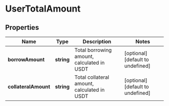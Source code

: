# UserTotalAmount

## Properties

Name | Type | Description | Notes
------------ | ------------- | ------------- | -------------
**borrowAmount** | **string** | Total borrowing amount, calculated in USDT | [optional] [default to undefined]
**collateralAmount** | **string** | Total collateral amount, calculated in USDT | [optional] [default to undefined]

